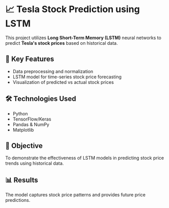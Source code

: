 # 📈 Tesla Stock Prediction using LSTM  

This project utilizes **Long Short-Term Memory (LSTM)** neural networks to predict **Tesla's stock prices** based on historical data.  

## 🚀 Key Features  
- Data preprocessing and normalization  
- LSTM model for time-series stock price forecasting  
- Visualization of predicted vs actual stock prices  

## 🛠️ Technologies Used  
- Python  
- TensorFlow/Keras  
- Pandas & NumPy  
- Matplotlib  

## 🎯 Objective  
To demonstrate the effectiveness of LSTM models in predicting stock price trends using historical data.  

## 📊 Results  
The model captures stock price patterns and provides future price predictions.  
